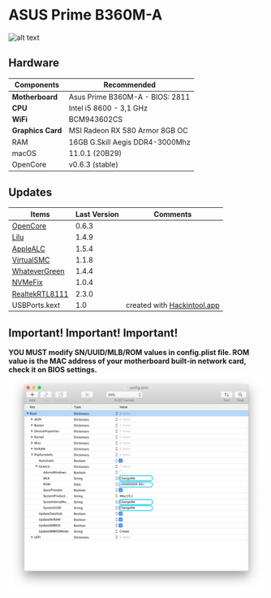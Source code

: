 # ASUS Prime B360M-A

![alt text](https://raw.githubusercontent.com/revunix/ASUS-Prime-B360M-A-OpenCore-Hackintosh/master/images/aboutmac.png)

## Hardware
Components | Recommended
------------ | -------------
**Motherboard** | Asus Prime B360M-A - BIOS: 2811
**CPU** | Intel i5 8600 - 3,1 GHz
**WiFi** | BCM943602CS
**Graphics Card** | MSI Radeon RX 580 Armor 8GB OC
RAM | 16GB G.Skill Aegis DDR4-3000Mhz
macOS | 11.0.1 (20B29)
OpenCore | v0.6.3 (stable)


## Updates
Items | Last Version | Comments
------------ | ------------- | -------------
[OpenCore](https://github.com/acidanthera/OpenCorePkg/releases/latest) | 0.6.3 |
[Lilu](https://github.com/acidanthera/Lilu/releases/latest) | 1.4.9 | 
[AppleALC](https://github.com/acidanthera/AppleALC/releases/latest) | 1.5.4 |
[VirtualSMC](https://github.com/acidanthera/VirtualSMC/releases/latest) | 1.1.8 |
[WhateverGreen](https://github.com/acidanthera/whatevergreen/releases/latest) | 1.4.4 |
[NVMeFix](https://github.com/acidanthera/NVMeFix/releases/latest) | 1.0.4 |
[RealtekRTL8111](https://github.com/Mieze/RTL8111_driver_for_OS_X/releases/latest) | 2.3.0 |
USBPorts.kext | 1.0 | created with [Hackintool.app](https://github.com/headkaze/Hackintool/releases/latest)


## Important! Important! Important!

**YOU MUST modify SN/UUID/MLB/ROM values in config.plist file. ROM value is the MAC address of your motherboard built-in network card, check it on BIOS settings.**
![SN/UUID/MLB](https://github.com/revunix/GIGABYTE-X399-Designare-EX/blob/main/images/MLBUUIDSN.png?raw=true)

